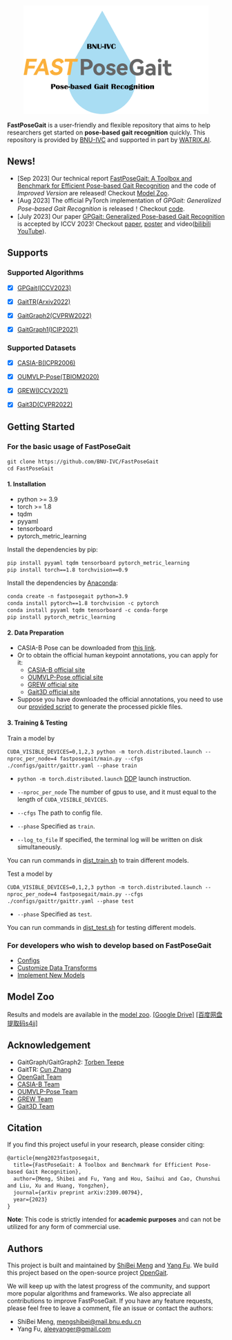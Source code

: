 <div align="center"><img src="resources\logo.png"  alt="logo"  width = "428" height = "250" /></div>


**FastPoseGait** is a user-friendly and flexible repository that aims to help researchers get started on **pose-based gait recognition** quickly. 
This repository is provided by [BNU-IVC](https://github.com/BNU-IVC) and supported in part by [WATRIX.AI](http://www.watrix.ai).

## News!
* [Sep 2023] Our technical report [FastPoseGait: A Toolbox and Benchmark for Efficient Pose-based Gait Recognition](https://arxiv.org/abs/2309.00794) and the code of <i>Improved Version</i> are released! Checkout [Model Zoo](docs/model_zoo.md).
* [Aug 2023] The official PyTorch implementation of <i>GPGait: Generalized Pose-based Gait Recognition</i> is released！Checkout [code](configs/gpgait/README.md).
* [July 2023] Our paper [GPGait: Generalized Pose-based Gait Recognition](https://arxiv.org/abs/2303.05234) is accepted by ICCV 2023! Checkout [paper](https://openaccess.thecvf.com/content/ICCV2023/papers/Fu_GPGait_Generalized_Pose-based_Gait_Recognition_ICCV_2023_paper.pdf), [poster](https://drive.google.com/file/d/196ZGrlKevgMjuXCsQvrbNnzZ6b5mTf3s/view?usp=sharing) and video([bilibili](https://www.bilibili.com/video/BV1tN411b7Qz
) [YouTube](https://www.youtube.com/watch?v=NY_MzAxpm94)).

## Supports

### Supported Algorithms
- [x] [GPGait(ICCV2023)](https://arxiv.org/abs/2303.05234)

- [x] [GaitTR(Arxiv2022)](https://arxiv.org/abs/2204.03873)

- [x] [GaitGraph2(CVPRW2022)](https://openaccess.thecvf.com/content/CVPR2022W/Biometrics/papers/Teepe_Towards_a_Deeper_Understanding_of_Skeleton-Based_Gait_Recognition_CVPRW_2022_paper)

- [x] [GaitGraph1(ICIP2021)](https://ieeexplore.ieee.org/document/9506717)

### Supported Datasets

- [x] [CASIA-B(ICPR2006)](https://ieeexplore.ieee.org/abstract/document/1699873/)

- [x] [OUMVLP-Pose(TBIOM2020)](https://ieeexplore.ieee.org/abstract/document/9139355/)

- [x] [GREW(ICCV2021)](http://openaccess.thecvf.com/content/ICCV2021/html/Zhu_Gait_Recognition_in_the_Wild_A_Benchmark_ICCV_2021_paper.html)

- [x] [Gait3D(CVPR2022)](https://openaccess.thecvf.com/content/CVPR2022/html/Zheng_Gait_Recognition_in_the_Wild_With_Dense_3D_Representations_and_CVPR_2022_paper.html)



## Getting Started

### For the basic usage of FastPoseGait
```
git clone https://github.com/BNU-IVC/FastPoseGait
cd FastPoseGait
```
#### 1. Installation
* python >= 3.9
* torch >= 1.8
* tqdm
* pyyaml
* tensorboard
* pytorch_metric_learning


Install the dependencies by pip:
```
pip install pyyaml tqdm tensorboard pytorch_metric_learning
pip install torch==1.8 torchvision==0.9
```
Install the dependencies by [Anaconda](https://conda.io/projects/conda/en/latest/user-guide/install/index.html):
```
conda create -n fastposegait python=3.9
conda install pytorch==1.8 torchvision -c pytorch
conda install pyyaml tqdm tensorboard -c conda-forge
pip install pytorch_metric_learning
```

#### 2. Data Preparation
* CASIA-B Pose can be downloaded from [this link](https://www.scidb.cn/en/detail?dataSetId=8ec62efd66a544939e821edeccc1f35c).
* Or to obtain the official human keypoint annotations, you can apply for it:
  * [CASIA-B official site](http://www.cbsr.ia.ac.cn/english/Gait%20Databases.asp)
  * [OUMVLP-Pose official site](http://www.am.sanken.osaka-u.ac.jp/BiometricDB/GaitLPPose.html)
  * [GREW official site](https://www.grew-benchmark.org/download.html)
  * [Gait3D official site](https://gait3d.github.io/#dataset)
* Suppose you have downloaded the official annotations, you need to use our [provided script](docs/process_dataset.md)  to generate the processed pickle files.



#### 3. Training & Testing

Train a model by

```
CUDA_VISIBLE_DEVICES=0,1,2,3 python -m torch.distributed.launch --nproc_per_node=4 fastposegait/main.py --cfgs ./configs/gaittr/gaittr.yaml --phase train
```

- `python -m torch.distributed.launch` [DDP](https://pytorch.org/tutorials/intermediate/ddp_tutorial.html) launch instruction.
- `--nproc_per_node` The number of gpus to use, and it must equal to the length of `CUDA_VISIBLE_DEVICES`.
- `--cfgs` The path to config file.
- `--phase` Specified as `train`.

- `--log_to_file` If specified, the terminal log will be written on disk simultaneously.

You can run commands in [dist_train.sh](dist_train.sh) to train different models.

Test a model by

```
CUDA_VISIBLE_DEVICES=0,1,2,3 python -m torch.distributed.launch --nproc_per_node=4 fastposegait/main.py --cfgs ./configs/gaittr/gaittr.yaml --phase test
```

- `--phase` Specified as `test`.

You can run commands in [dist_test.sh](dist_test.sh) for testing different models.

### For developers who wish to develop based on FastPoseGait
* [Configs](docs/configs.md) 
* [Customize Data Transforms](docs/customize_data_transforms.md)
* [Implement New Models](docs/implement_new_models.md)

## Model Zoo
Results and models are available in the [model zoo](docs/model_zoo.md). [[Google Drive]](https://drive.google.com/drive/folders/1qn5dW-arxniD6VgMP3EmU0xSfEbh6qUF?usp=sharing) [[百度网盘 提取码s4jj]](https://pan.baidu.com/s/15UUKcqf6LoPBEd3123i-3g?pwd=s4jj)

## Acknowledgement
* GaitGraph/GaitGraph2: [Torben Teepe](https://scholar.google.com/citations?user=TWJuTroAAAAJ&hl=zh-CN&oi=sra)
* GaitTR: [Cun Zhang](https://github.com/zhcun)
* [OpenGait Team](https://github.com/ShiqiYu/OpenGait)
* [CASIA-B Team](http://www.cbsr.ia.ac.cn/english/Gait%20Databases.asp)
* [OUMVLP-Pose Team](http://www.am.sanken.osaka-u.ac.jp/BiometricDB/GaitLPPose.html)
* [GREW Team](https://www.grew-benchmark.org/download.html)
* [Gait3D Team](https://gait3d.github.io/#dataset)

## Citation

If you find this project useful in your research, please consider citing: 
```
@article{meng2023fastposegait,
  title={FastPoseGait: A Toolbox and Benchmark for Efficient Pose-based Gait Recognition},
  author={Meng, Shibei and Fu, Yang and Hou, Saihui and Cao, Chunshui and Liu, Xu and Huang, Yongzhen},
  journal={arXiv preprint arXiv:2309.00794},
  year={2023}
}
```


**Note**: This code is strictly intended for **academic purposes** and can not be utilized for any form of commercial use.


## Authors
This project is built and maintained by [ShiBei Meng](https://github.com/DreamShibei) and [Yang Fu](https://www.yangfu.site). 
We build this project based on the open-source project [OpenGait](https://github.com/ShiqiYu/OpenGait).

We will keep up with the latest progress of the community, and support more popular algorithms and frameworks. We also appreciate all contributions to improve FastPoseGait. If you have any feature requests, please feel free to leave a comment, file an issue or contact the authors:

* ShiBei Meng, mengshibei@mail.bnu.edu.cn
* Yang Fu, aleeyanger@gmail.com
